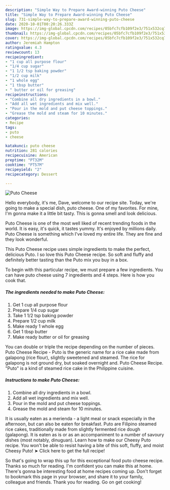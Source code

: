 ```yaml
---
description: "Simple Way to Prepare Award-winning Puto Cheese"
title: "Simple Way to Prepare Award-winning Puto Cheese"
slug: 731-simple-way-to-prepare-award-winning-puto-cheese
date: 2020-10-01T00:20:26.333Z
image: https://img-global.cpcdn.com/recipes/05bfc7cfb109f2e3/751x532cq70/puto-cheese-recipe-main-photo.jpg
thumbnail: https://img-global.cpcdn.com/recipes/05bfc7cfb109f2e3/751x532cq70/puto-cheese-recipe-main-photo.jpg
cover: https://img-global.cpcdn.com/recipes/05bfc7cfb109f2e3/751x532cq70/puto-cheese-recipe-main-photo.jpg
author: Jeremiah Hampton
ratingvalue: 4.3
reviewcount: 13
recipeingredient:
- "1 cup all purpose flour"
- "1/4 cup sugar"
- "1 1/2 tsp baking powder"
- "1/2 cup milk"
- "1 whole egg"
- "1 tbsp butter"
- " butter or oil for greasing"
recipeinstructions:
- "Combine all dry ingredients in a bowl."
- "Add all wet ingredients and mix well."
- "Pour in the mold and put cheese toppings."
- "Grease the mold and steam for 10 minutes."
categories:
- Recipe
tags:
- puto
- cheese

katakunci: puto cheese 
nutrition: 281 calories
recipecuisine: American
preptime: "PT32M"
cooktime: "PT57M"
recipeyield: "2"
recipecategory: Dessert

---
```



![Puto Cheese](https://img-global.cpcdn.com/recipes/05bfc7cfb109f2e3/751x532cq70/puto-cheese-recipe-main-photo.jpg)

Hello everybody, it's me, Dave, welcome to our recipe site. Today, we're going to make a special dish, puto cheese. One of my favorites. For mine, I'm gonna make it a little bit tasty. This is gonna smell and look delicious.

Puto Cheese is one of the most well liked of recent trending foods in the world. It is easy, it's quick, it tastes yummy. It's enjoyed by millions daily. Puto Cheese is something which I've loved my entire life. They are fine and they look wonderful.

This Puto Cheese recipe uses simple ingredients to make the perfect, delicious Puto. I so love this Puto Cheese recipe. So soft and fluffy and definitely better tasting than the Puto mix you buy in a box.


To begin with this particular recipe, we must prepare a few ingredients. You can have puto cheese using 7 ingredients and 4 steps. Here is how you cook that.

<!--inarticleads1-->

##### The ingredients needed to make Puto Cheese:

1. Get 1 cup all purpose flour
1. Prepare 1/4 cup sugar
1. Take 1 1/2 tsp baking powder
1. Prepare 1/2 cup milk
1. Make ready 1 whole egg
1. Get 1 tbsp butter
1. Make ready  butter or oil for greasing


You can double or triple the recipe depending on the number of pieces. Puto Cheese Recipe - Puto is the generic name for a rice cake made from galapong (rice flour), slightly sweetened and steamed. The rice for galapong is not ground dry, but soaked overnight and. Puto Cheese Recipe. &#34;Puto&#34; is a kind of steamed rice cake in the Philippine cuisine. 

<!--inarticleads2-->

##### Instructions to make Puto Cheese:

1. Combine all dry ingredients in a bowl.
1. Add all wet ingredients and mix well.
1. Pour in the mold and put cheese toppings.
1. Grease the mold and steam for 10 minutes.


It is usually eaten as a merienda - a light meal or snack especially in the afternoon, but can also be eaten for breakfast. Puto are Filipino steamed rice cakes, traditionally made from slightly fermented rice dough (galapong). It is eaten as is or as an accompaniment to a number of savoury dishes (most notably, dinuguan). Learn how to make our Cheesy Puto recipe. You won&#39;t be able to resist having a bite of this soft, fluffy, and moist Cheesy Puto! ➤ Click here to get the full recipe! 

So that's going to wrap this up for this exceptional food puto cheese recipe. Thanks so much for reading. I'm confident you can make this at home. There's gonna be interesting food at home recipes coming up. Don't forget to bookmark this page in your browser, and share it to your family, colleague and friends. Thank you for reading. Go on get cooking!
